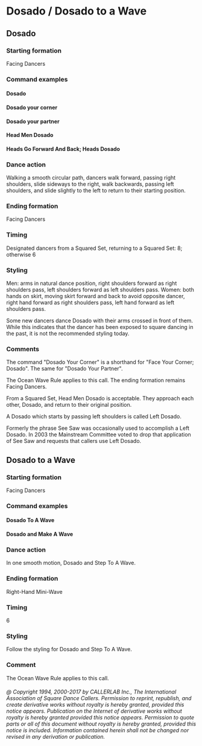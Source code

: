 
# Dosado / Dosado to a Wave

## Dosado

### Starting formation

Facing Dancers

### Command examples

#### Dosado
#### Dosado your corner
#### Dosado your partner
#### Head Men Dosado
#### Heads Go Forward And Back; Heads Dosado
### Dance action

Walking a smooth circular path, dancers walk forward, passing right shoulders, slide
sideways to the right, walk backwards, passing left shoulders, and slide slightly to the left to return to
their starting position.

### Ending formation

Facing Dancers

### Timing

Designated dancers from a Squared Set, returning to a Squared Set: 8; otherwise 6

### Styling

Men: arms in natural dance position, right shoulders forward as right shoulders pass, left
shoulders forward as left shoulders pass. Women: both hands on skirt, moving skirt forward and back
to avoid opposite dancer, right hand forward as right shoulders pass, left hand forward as left shoulders
pass.

Some new dancers dance Dosado with their arms crossed in front of them. While this indicates that
the dancer has been exposed to square dancing in the past, it is not the recommended styling today.

### Comments
 
The command "Dosado Your Corner" is a shorthand for "Face Your Corner; Dosado". The same
for "Dosado Your Partner".

The Ocean Wave Rule applies to this call. The ending formation remains Facing Dancers.

From a Squared Set, Head Men Dosado is acceptable. They approach each other, Dosado, and return
to their original position.

A Dosado which starts by passing left shoulders is called Left Dosado.

Formerly the phrase See Saw was occasionally used to accomplish a Left Dosado. In 2003 the
Mainstream Committee voted to drop that application of See Saw and requests that callers use Left
Dosado.

## Dosado to a Wave

### Starting formation

Facing Dancers

### Command examples

#### Dosado To A Wave
#### Dosado and Make A Wave

### Dance action

In one smooth motion, Dosado and Step To A Wave.

### Ending formation

Right-Hand Mini-Wave

### Timing

6

### Styling

Follow the styling for Dosado and Step To A Wave.

### Comment

The Ocean Wave Rule applies to this call.

###### @ Copyright 1994, 2000-2017 by CALLERLAB Inc., The International Association of Square Dance Callers. Permission to reprint, republish, and create derivative works without royalty is hereby granted, provided this notice appears. Publication on the Internet of derivative works without royalty is hereby granted provided this notice appears. Permission to quote parts or all of this document without royalty is hereby granted, provided this notice is included. Information contained herein shall not be changed nor revised in any derivation or publication.
